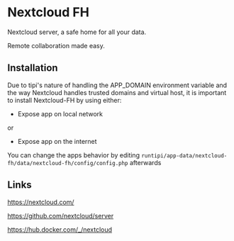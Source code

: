 # Nextcloud FH

Nextcloud server, a safe home for all your data.

Remote collaboration made easy.

## Installation

Due to tipi's nature of handling the APP_DOMAIN environment variable and the way Nextcloud handles trusted domains and virtual host, it is important to install Nextcloud-FH by using either:

- Expose app on local network

or

- Expose app on the internet

You can change the apps behavior by editing `runtipi/app-data/nextcloud-fh/data/nextcloud-fh/config/config.php` afterwards
  
## Links

<https://nextcloud.com/>

<https://github.com/nextcloud/server>

<https://hub.docker.com/_/nextcloud>
